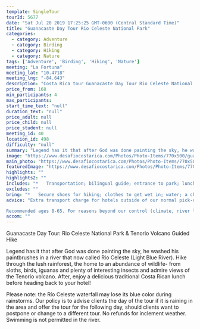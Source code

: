 ```yaml
---
template: SingleTour
tourId: 5677
date: "Sat Jul 20 2019 17:25:25 GMT-0600 (Central Standard Time)"
title: "Guanacaste Day Tour Rio Celeste National Park"
categories: 
  - category: Adventure
  - category: Birding
  - category: Hiking
  - category: Nature
tags: ['Adventure', 'Birding', 'Hiking', 'Nature']
meeting: "La Fortuna"
meeting_lat: "10.4718"
meeting_lng: "-84.643"
description: "Costa Rica tour Guanacaste Day Tour Rio Celeste National Park, id 5677"
price_from: 168
min_participants: 4
max_participants: 
start_time_text: "null"
duration_text: "null"
price_adult: null
price_child: null
price_student: null
meeting_id: 40
location_id: 498
difficulty: "null"
summary: "Legend has it that after God was done painting the sky, he washed his paintbrushes in a river that now called Rio Celeste (Light Blue River). Hike through the lush rainforest, the home to an abundance of wildlife- from sloths, birds, iguanas and plenty of interesting insects. You'll know when you've reached Rio Celeste because of its bright blue color. this is the perfect opportunity to take amazing photos. After, enjoy a delicious traditional Costa Rican lunch before heading back to ..."
image: "https://www.desafiocostarica.com/Photos/Photo-Items/770x500/guanacaste-to-rio-celeste-national-park--tenorio-volcano-guided-hike-3.jpg"
main_photo: "https://www.desafiocostarica.com/Photos/Photo-Items/770x500/guanacaste-to-rio-celeste-national-park--tenorio-volcano-guided-hike-3.jpg"
featuredImage: "https://www.desafiocostarica.com/Photos/Photo-Items/770x500/guanacaste-to-rio-celeste-national-park--tenorio-volcano-guided-hike-3.jpg"
highlights: ""
highlights2: ""
includes: "*   Transportation; bilingual guide; entrance to park; lunch"
excludes: ""
bring: "*   Secure shoes for hiking; clothes to get wet in; water; a change of clothes; a sense of adventure"
advice: "Extra transport charge for hotels outside of our normal pick-up zone. Please inquire to confirm hotel pick-up time and pricing. For Nosara or Punta Islita Beaches: extra charge $30. Departures for tours out of Guanacaste (these times will vary slightly depending on hotel location) Zone 1: Papagayo, Hermosa, Panama, El Coco, Ocotal, Liberia, Four Seasons Departs at 7:00am Zone 2: Brasilito, Langosta, Tamarindo, Conchal, Flamingo, Potrero, Huacas Departs at 6:00am Zone 3: Playa Grande, Hda. Pinilla, Avellanas, Sugar Beach Departs at 6:00am Swimming is not permitted in the river.

Recommended ages 8-65. For reasons beyond our control (climate, river levels, etc.), we may change to a more-suitable tour with an equal or similar adventure-appeal or offer other tour options so you don't miss out on a fun day in Costa Rica. We reserve the right to cancel a trip due to unfavorable conditions & will only run a tour according to our policies. Full refund is given if (on rare occasion) no tour is run. This adventure involves some inherent risk and physical exertion, so you must be in good physical conditions"
accom: ""
---
```

Guanacaste Day Tour: Rio Celeste National Park & Tenorio Volcano Guided Hike

Legend has it that after God was done painting the sky, he washed his paintbrushes in a river that now called Rio Celeste (Light Blue River). Hike through the lush rainforest, the home to an abundance of wildlife- from sloths, birds, iguanas and plenty of interesting insects and admire views of the Tenorio volcano. After, enjoy a delicious traditional Costa Rican lunch before heading back to your hotel!

Please note: the Río Celeste waterfall may lose its blue color during rainstorms. Our policy is to advise clients the day of the tour if it is raining in the area and offer the tour for the following day, should clients want to postpone or change to a different tour. No refunds for inclement weather. Swimming is not permitted in the river.